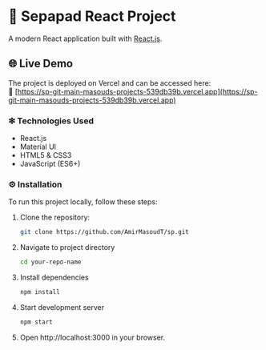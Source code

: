 # 🚀 **Sepapad React Project**

A modern React application built with [React.js](https://reactjs.org/).

## 🌐 Live Demo

The project is deployed on Vercel and can be accessed here:  
🔗 [https://sp-git-main-masouds-projects-539db39b.vercel.app](https://sp-git-main-masouds-projects-539db39b.vercel.app)

### ❇ Technologies Used

- React.js
- Material UI
- HTML5 & CSS3
- JavaScript (ES6+)

### ⚙ Installation

To run this project locally, follow these steps:

1. Clone the repository:
   ```bash
   git clone https://github.com/AmirMasoudT/sp.git

2. Navigate to project directory
   ```bash
   cd your-repo-name
3. Install dependencies
   ```bash
   npm install
4. Start development server
   ```bash
   npm start
5. Open http://localhost:3000 in your browser.
